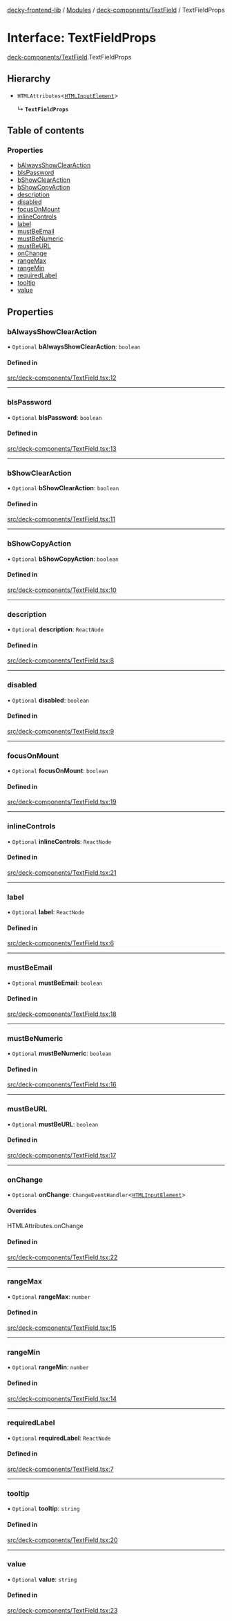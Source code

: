 [decky-frontend-lib](../README.md) / [Modules](../modules.md) / [deck-components/TextField](../modules/deck_components_TextField.md) / TextFieldProps

# Interface: TextFieldProps

[deck-components/TextField](../modules/deck_components_TextField.md).TextFieldProps

## Hierarchy

- `HTMLAttributes`<[`HTMLInputElement`]( https://developer.mozilla.org/en-US/docs/Web/API/HTMLInputElement )\>

  ↳ **`TextFieldProps`**

## Table of contents

### Properties

- [bAlwaysShowClearAction](deck_components_TextField.TextFieldProps.md#balwaysshowclearaction)
- [bIsPassword](deck_components_TextField.TextFieldProps.md#bispassword)
- [bShowClearAction](deck_components_TextField.TextFieldProps.md#bshowclearaction)
- [bShowCopyAction](deck_components_TextField.TextFieldProps.md#bshowcopyaction)
- [description](deck_components_TextField.TextFieldProps.md#description)
- [disabled](deck_components_TextField.TextFieldProps.md#disabled)
- [focusOnMount](deck_components_TextField.TextFieldProps.md#focusonmount)
- [inlineControls](deck_components_TextField.TextFieldProps.md#inlinecontrols)
- [label](deck_components_TextField.TextFieldProps.md#label)
- [mustBeEmail](deck_components_TextField.TextFieldProps.md#mustbeemail)
- [mustBeNumeric](deck_components_TextField.TextFieldProps.md#mustbenumeric)
- [mustBeURL](deck_components_TextField.TextFieldProps.md#mustbeurl)
- [onChange](deck_components_TextField.TextFieldProps.md#onchange)
- [rangeMax](deck_components_TextField.TextFieldProps.md#rangemax)
- [rangeMin](deck_components_TextField.TextFieldProps.md#rangemin)
- [requiredLabel](deck_components_TextField.TextFieldProps.md#requiredlabel)
- [tooltip](deck_components_TextField.TextFieldProps.md#tooltip)
- [value](deck_components_TextField.TextFieldProps.md#value)

## Properties

### bAlwaysShowClearAction

• `Optional` **bAlwaysShowClearAction**: `boolean`

#### Defined in

[src/deck-components/TextField.tsx:12](https://github.com/SteamDeckHomebrew/decky-frontend-lib/blob/c44c66f/src/deck-components/TextField.tsx#L12)

___

### bIsPassword

• `Optional` **bIsPassword**: `boolean`

#### Defined in

[src/deck-components/TextField.tsx:13](https://github.com/SteamDeckHomebrew/decky-frontend-lib/blob/c44c66f/src/deck-components/TextField.tsx#L13)

___

### bShowClearAction

• `Optional` **bShowClearAction**: `boolean`

#### Defined in

[src/deck-components/TextField.tsx:11](https://github.com/SteamDeckHomebrew/decky-frontend-lib/blob/c44c66f/src/deck-components/TextField.tsx#L11)

___

### bShowCopyAction

• `Optional` **bShowCopyAction**: `boolean`

#### Defined in

[src/deck-components/TextField.tsx:10](https://github.com/SteamDeckHomebrew/decky-frontend-lib/blob/c44c66f/src/deck-components/TextField.tsx#L10)

___

### description

• `Optional` **description**: `ReactNode`

#### Defined in

[src/deck-components/TextField.tsx:8](https://github.com/SteamDeckHomebrew/decky-frontend-lib/blob/c44c66f/src/deck-components/TextField.tsx#L8)

___

### disabled

• `Optional` **disabled**: `boolean`

#### Defined in

[src/deck-components/TextField.tsx:9](https://github.com/SteamDeckHomebrew/decky-frontend-lib/blob/c44c66f/src/deck-components/TextField.tsx#L9)

___

### focusOnMount

• `Optional` **focusOnMount**: `boolean`

#### Defined in

[src/deck-components/TextField.tsx:19](https://github.com/SteamDeckHomebrew/decky-frontend-lib/blob/c44c66f/src/deck-components/TextField.tsx#L19)

___

### inlineControls

• `Optional` **inlineControls**: `ReactNode`

#### Defined in

[src/deck-components/TextField.tsx:21](https://github.com/SteamDeckHomebrew/decky-frontend-lib/blob/c44c66f/src/deck-components/TextField.tsx#L21)

___

### label

• `Optional` **label**: `ReactNode`

#### Defined in

[src/deck-components/TextField.tsx:6](https://github.com/SteamDeckHomebrew/decky-frontend-lib/blob/c44c66f/src/deck-components/TextField.tsx#L6)

___

### mustBeEmail

• `Optional` **mustBeEmail**: `boolean`

#### Defined in

[src/deck-components/TextField.tsx:18](https://github.com/SteamDeckHomebrew/decky-frontend-lib/blob/c44c66f/src/deck-components/TextField.tsx#L18)

___

### mustBeNumeric

• `Optional` **mustBeNumeric**: `boolean`

#### Defined in

[src/deck-components/TextField.tsx:16](https://github.com/SteamDeckHomebrew/decky-frontend-lib/blob/c44c66f/src/deck-components/TextField.tsx#L16)

___

### mustBeURL

• `Optional` **mustBeURL**: `boolean`

#### Defined in

[src/deck-components/TextField.tsx:17](https://github.com/SteamDeckHomebrew/decky-frontend-lib/blob/c44c66f/src/deck-components/TextField.tsx#L17)

___

### onChange

• `Optional` **onChange**: `ChangeEventHandler`<[`HTMLInputElement`]( https://developer.mozilla.org/en-US/docs/Web/API/HTMLInputElement )\>

#### Overrides

HTMLAttributes.onChange

#### Defined in

[src/deck-components/TextField.tsx:22](https://github.com/SteamDeckHomebrew/decky-frontend-lib/blob/c44c66f/src/deck-components/TextField.tsx#L22)

___

### rangeMax

• `Optional` **rangeMax**: `number`

#### Defined in

[src/deck-components/TextField.tsx:15](https://github.com/SteamDeckHomebrew/decky-frontend-lib/blob/c44c66f/src/deck-components/TextField.tsx#L15)

___

### rangeMin

• `Optional` **rangeMin**: `number`

#### Defined in

[src/deck-components/TextField.tsx:14](https://github.com/SteamDeckHomebrew/decky-frontend-lib/blob/c44c66f/src/deck-components/TextField.tsx#L14)

___

### requiredLabel

• `Optional` **requiredLabel**: `ReactNode`

#### Defined in

[src/deck-components/TextField.tsx:7](https://github.com/SteamDeckHomebrew/decky-frontend-lib/blob/c44c66f/src/deck-components/TextField.tsx#L7)

___

### tooltip

• `Optional` **tooltip**: `string`

#### Defined in

[src/deck-components/TextField.tsx:20](https://github.com/SteamDeckHomebrew/decky-frontend-lib/blob/c44c66f/src/deck-components/TextField.tsx#L20)

___

### value

• `Optional` **value**: `string`

#### Defined in

[src/deck-components/TextField.tsx:23](https://github.com/SteamDeckHomebrew/decky-frontend-lib/blob/c44c66f/src/deck-components/TextField.tsx#L23)
